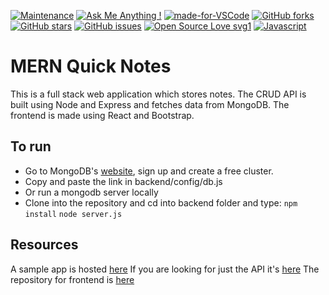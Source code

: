 [![Maintenance](https://img.shields.io/badge/Maintained%3F-yes-green.svg)](https://GitHub.com/Naereen/StrapDown.js/graphs/commit-activity)
[![Ask Me Anything !](https://img.shields.io/badge/Ask%20me-anything-1abc9c.svg)](https://GitHub.com/Naereen/ama)
[![made-for-VSCode](https://img.shields.io/badge/Made%20for-VSCode-1f425f.svg)](https://code.visualstudio.com/)
[![GitHub forks](https://img.shields.io/github/forks/saswatamcode/mern-quick-notes-api.svg?style=social&label=Fork&maxAge=2592000)](https://GitHub.com/saswatamcode/mern-quick-notes-api/network/)
[![GitHub stars](https://img.shields.io/github/stars/saswatamcode/mern-quick-notes-api.svg?style=social&label=Star&maxAge=2592000)](https://GitHub.com/saswatamcode/mern-quick-notes-api/stargazers/)
[![GitHub issues](https://img.shields.io/github/issues/saswatamcode/mern-quick-notes-api.svg)](https://GitHub.com/saswatamcode/mern-quick-notes-api/issues/)
[![Open Source Love svg1](https://badges.frapsoft.com/os/v1/open-source.svg?v=103)](https://github.com/ellerbrock/open-source-badges/)
[![Javascript](https://badges.frapsoft.com/javascript/code/javascript.svg?v=101)](https://github.com/ellerbrock/javascript-badges/)

# MERN Quick Notes
This is a full stack web application which stores notes.
The CRUD API is built using Node and Express and fetches data from MongoDB. The frontend is made using React and Bootstrap.
## To run
- Go to MongoDB's [website](https://www.mongodb.com/cloud/atlas), sign up and create a free cluster.
- Copy and paste the link in backend/config/db.js
- Or run a mongodb server locally
- Clone into the repository and cd into backend folder and type:
`npm install`
`node server.js `
## Resources
A sample app is hosted [here](http://mysterious-temple-93645.herokuapp.com/)
If you are looking for just the API it's [here](https://ancient-cliffs-17030.herokuapp.com/notes)
The repository for frontend is [here](https://github.com/saswatamcode/mern-quick-notes-frontend)
